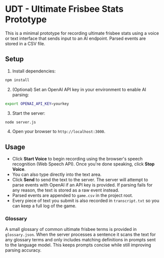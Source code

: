 # UDT - Ultimate Frisbee Stats Prototype

This is a minimal prototype for recording ultimate frisbee stats using a voice or text interface that sends input to an AI endpoint. Parsed events are stored in a CSV file.

## Setup

1. Install dependencies:

```bash
npm install
```

2. (Optional) Set an OpenAI API key in your environment to enable AI parsing:

```bash
export OPENAI_API_KEY=yourkey
```

3. Start the server:

```bash
node server.js
```

4. Open your browser to `http://localhost:3000`.

## Usage

* Click **Start Voice** to begin recording using the browser's speech recognition (Web Speech API). Once you're done speaking, click **Stop Voice**.
* You can also type directly into the text area.
* Click **Send** to send the text to the server. The server will attempt to parse events with OpenAI if an API key is provided. If parsing fails for any reason, the text is stored as a raw event instead.
* Parsed events are appended to `game.csv` in the project root.
* Every piece of text you submit is also recorded in `transcript.txt` so you can keep a full log of the game.

### Glossary

A small glossary of common ultimate frisbee terms is provided in `glossary.json`.
When the server processes a sentence it scans the text for any glossary terms
and only includes matching definitions in prompts sent to the language model.
This keeps prompts concise while still improving parsing accuracy.
